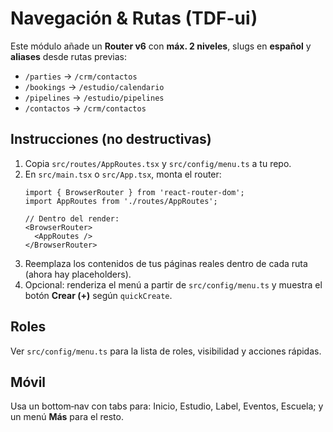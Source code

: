 # Navegación & Rutas (TDF-ui)

Este módulo añade un **Router v6** con **máx. 2 niveles**, slugs en **español** y **aliases** desde rutas previas:
- `/parties` → `/crm/contactos`
- `/bookings` → `/estudio/calendario`
- `/pipelines` → `/estudio/pipelines`
- `/contactos` → `/crm/contactos`

## Instrucciones (no destructivas)
1. Copia `src/routes/AppRoutes.tsx` y `src/config/menu.ts` a tu repo.
2. En `src/main.tsx` o `src/App.tsx`, monta el router:
   ```tsx
   import { BrowserRouter } from 'react-router-dom';
   import AppRoutes from './routes/AppRoutes';

   // Dentro del render:
   <BrowserRouter>
     <AppRoutes />
   </BrowserRouter>
   ```
3. Reemplaza los contenidos de tus páginas reales dentro de cada ruta (ahora hay placeholders).
4. Opcional: renderiza el menú a partir de `src/config/menu.ts` y muestra el botón **Crear (+)** según `quickCreate`.

## Roles
Ver `src/config/menu.ts` para la lista de roles, visibilidad y acciones rápidas.

## Móvil
Usa un bottom‑nav con tabs para: Inicio, Estudio, Label, Eventos, Escuela; y un menú **Más** para el resto.
